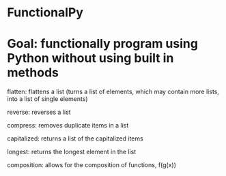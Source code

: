 # FunctionalPy


# Goal: functionally program using Python without using built in methods


flatten: flattens a list (turns a list of elements, which may contain more lists, into a list of single elements)

reverse: reverses a list

compress: removes duplicate items in a list

capitalized: returns a list of the capitalized items

longest: returns the longest element in the list

composition: allows for the composition of functions, f(g(x))
